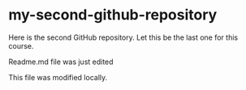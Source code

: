 # my-second-github-repository
Here is the second GitHub repository. Let this be the last one for this course.

Readme.md file was just edited

This file was modified locally.

